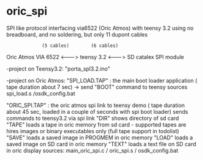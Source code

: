 # oric_spi
SPI like protocol interfacing via6522 (Oric Atmos) with teensy 3.2 
using no breadboard, and no soldering, but only 11 dupont cables

                 (5 cables)        (6 cables)
Oric Atmos VIA 6522 <---> teensy 3.2 <---> SD catalex SPI module

-project on Teensy3.2:
"porta_spî3.2.ino"

-project on Oric Atmos:
"SPI_LOAD.TAP" : the main boot loader application ( tape duration about 7 sec)
  -> send "BOOT" command to teensy
  sources spi_load.s /osdk_config.bat 
  
"ORIC_SPI.TAP" : the oric atmos spi link to teensy demo ( tape duration about 45 sec, loaded in a couple of seconds with spi boot loader)
  sends commands to teensy3.2 via spi link
  "DIR" shows directory of sd card
  "TAPE" loads a tape in oric memory from sd card
    - supported tapes are hires images or binary executables only (full tape support in todolist)
  "SAVE" loads a saved image in PROGMEM in oric memory
  "LOAD" loads a saved image on SD card in oric memory
  "TEXT" loads a text file on SD card in oric display
  sources: main_oric_spi.c / oric_spi.s / osdk_config.bat
  
  

  
  
  
  





